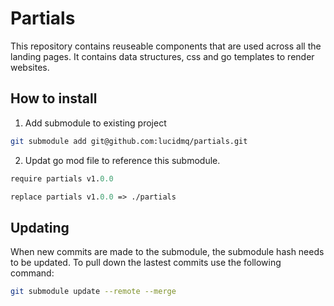 # Partials

This repository contains reuseable components that are used across all the landing pages. It contains data structures, css and go templates to render websites.

## How to install

1. Add submodule to existing project
```bash
git submodule add git@github.com:lucidmq/partials.git
```


2. Updat go mod file to reference this submodule.
```go.mod
require partials v1.0.0

replace partials v1.0.0 => ./partials
```

## Updating
When new commits are made to the submodule, the submodule hash needs to be updated. To pull down the lastest commits use the following command:
```bash
git submodule update --remote --merge
```